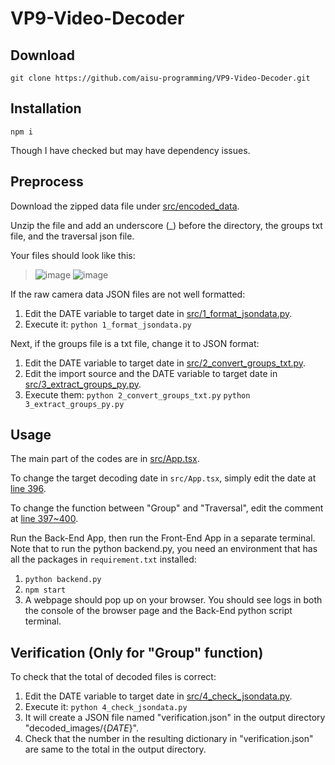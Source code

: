 # VP9-Video-Decoder

## Download
`git clone https://github.com/aisu-programming/VP9-Video-Decoder.git`

## Installation
`npm i`

Though I have checked but may have dependency issues.

## Preprocess
Download the zipped data file under [src/encoded_data](https://github.com/aisu-programming/VP9-Video-Decoder/tree/master/src/encoded_data).

Unzip the file and add an underscore (_) before the directory, the groups txt file, and the traversal json file.

Your files should look like this:
> ![image](https://github.com/aisu-programming/VP9-Video-Decoder/assets/66176726/abcabbe9-7e91-431c-b9f1-391166a4470c)
> ![image](https://github.com/aisu-programming/VP9-Video-Decoder/assets/66176726/2d705469-7d9e-4756-9d37-9c9f77b767ea)

If the raw camera data JSON files are not well formatted:
1. Edit the DATE variable to target date in [src/1_format_jsondata.py](https://github.com/aisu-programming/VP9-Video-Decoder/blob/master/1_format_jsondata.py#L1).
2. Execute it: `python 1_format_jsondata.py`

Next, if the groups file is a txt file, change it to JSON format:
1. Edit the DATE variable to target date in [src/2_convert_groups_txt.py](https://github.com/aisu-programming/VP9-Video-Decoder/blob/master/2_convert_groups_txt.py#L1).
2. Edit the import source and the DATE variable to target date in [src/3_extract_groups_py.py](https://github.com/aisu-programming/VP9-Video-Decoder/blob/master/3_extract_groups_py.py#L1:L2).
3. Execute them: `python 2_convert_groups_txt.py` `python 3_extract_groups_py.py`

## Usage
The main part of the codes are in [src/App.tsx](https://github.com/aisu-programming/VP9-Video-Decoder/blob/master/src/App.tsx).

To change the target decoding date in `src/App.tsx`, simply edit the date at [line 396](https://github.com/aisu-programming/VP9-Video-Decoder/blob/master/src/App.tsx#L396).

To change the function between "Group" and "Traversal", edit the comment at [line 397~400](https://github.com/aisu-programming/VP9-Video-Decoder/blob/master/src/App.tsx#L397:400).

Run the Back-End App, then run the Front-End App in a separate terminal. Note that to run the python backend.py, you need an environment that has all the packages in `requirement.txt` installed:
1. `python backend.py`
2. `npm start`
3. A webpage should pop up on your browser. You should see logs in both the console of the browser page and the Back-End python script terminal.

## Verification (Only for "Group" function)
To check that the total of decoded files is correct:
1. Edit the DATE variable to target date in [src/4_check_jsondata.py](https://github.com/aisu-programming/VP9-Video-Decoder/blob/master/4_check_jsondata.py#L1).
2. Execute it: `python 4_check_jsondata.py`
3. It will create a JSON file named "verification.json" in the output directory "decoded_images/{_DATE_}".
4. Check that the number in the resulting dictionary in "verification.json" are same to the total in the output directory.
